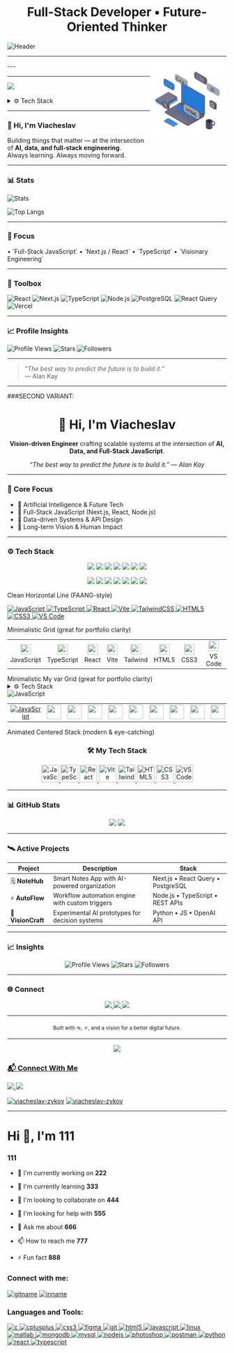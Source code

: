<!--
🌌 Viacheslav | Visionary Full-Stack Developer
-->

<!-- <h1 align="center">👋 Hi, I'm Viacheslav</h1> -->
<h1 align="center"><!-- Visionary • --> Full-Stack <!-- JavaScript --> Developer • Future-Oriented Thinker</h1>

![Header](https://media.licdn.com/dms/image/v2/D4E16AQHLUXdMmbE14g/profile-displaybackgroundimage-shrink_350_1400/B4EZnUAFFjGcAY-/0/1760198415759?e=1762387200&v=beta&t=LYopG9jKqXc6A4HiJENMh7UEEFM3y_ONySdf4UcAsOY)


---
 <!--<img src='https://user-images.githubusercontent.com/74038190/219923809-b86dc415-a0c2-4a38-bc88-ad6cf06395a8.gif' alt='laptop' width=100%> -->

<!-- <picture>
    <source media="(prefers-color-scheme: dark)" srcset="laptop-dark-more-blue.gif">
    <img align="right" width="33%" src="laptop-dark-more-blue.gif">
</picture> -->

<picture>
    <source media="(prefers-color-scheme: dark)" srcset="laptop-dblue-js-edited.gif">
    <img align="right" width="35%" src="laptop-dblue-js-edited.gif">
</picture>

<!--<picture>
    <source media="(prefers-color-scheme: dark)" srcset="laptop-darkest-most-blue.gif">
    <img align="right" width="50%" src="laptop-darkest-most-blue.gif">
</picture>

<picture>
    <source media="(prefers-color-scheme: dark)" srcset="laptop-darkest-blue-high.gif">
    <img align="right" width="50%" src="laptop-darkest-blue-high.gif">-->
</picture>
---
<!-- ### 🧠 About Me  
I’m a **futurologist and visionary in the making**, passionate about building technologies that serve people and shape a better tomorrow.  
With a foundation in **C++** and growing expertise in **JavaScript**, I specialize in **React**, **Next.js**, **Node.js**, **MongoDB**, and **SQL** — crafting full-stack applications that balance functionality, performance, and impact.  

<!--💡 *Code for people. Code for the future.*  -->

---
![](https://komarev.com/ghpvc/?username=ZViacheslavV&color=blue&style=for-the-badge)

<!--![Vyacheslav's GitHub stats](https://github-readme-stats.vercel.app/api?username=ZViacheslavV&show_icons=true&theme=tokyonight)

![Top Langs](https://github-readme-stats.vercel.app/api/top-langs/?username=ZViacheslavV&layout=compact)

[![trophy](https://github-profile-trophy.vercel.app/?username=ZViacheslavV&theme=onedark)](https://github.com/ryo-ma/github-profile-trophy)

![](https://visitor-badge.laobi.icu/badge?page_id=ZViacheslavV) -->





<details>
  <summary>
⚙️ Tech Stack  
  </summary>

<!-- #### 🖥️ Frontend  
<p align="left">
  <img src="https://skillicons.dev/icons?i=react,next,typescript,html,css,figma" width='100px' height='100px'/> ,tailwind
</p>

#### ⚙️ Backend  
<p align="left">
  <img src="https://skillicons.dev/icons?i=nodejs" /> ,express,mongodb,postgres,sqlite
</p> -->

#### ⚙️ Full-stack
<p align="left">
  <img src="https://skillicons.dev/icons?i=nodejs,react,next,typescript,html,css,figma" width='231px' /> <!-- ,tailwind height='100px'-->
</p>

#### 🧰 Tools & Other  
<p align="left">
  <img src="https://skillicons.dev/icons?i=git,linux,vscode" width='99px' /> <!-- ,docker height='100px'-->
</p>

</details>

---

### 👋 Hi, I'm Viacheslav

Building things that matter — at the intersection of **AI, data, and full-stack engineering**.  
Always learning. Always moving forward.

---

### 📊 Stats

![Stats](https://github-readme-stats.vercel.app/api?username=ZViacheslavV&show_icons=true&include_all_commits=true&count_private=true&hide_border=true&theme=transparent&rank_icon=github)

![Top Langs](https://github-readme-stats.vercel.app/api/top-langs/?username=ZViacheslavV&layout=compact&hide_border=true&theme=transparent)

---

### 🧠 Focus
<!--`AI / Machine Learning` -->• `Full-Stack JavaScript` • `Next.js / React` • `TypeScript` • `Visionary Engineering`

---

### 🧩 Toolbox

![React](https://img.shields.io/badge/-React-20232A?logo=react&logoColor=61DAFB&style=flat)
![Next.js](https://img.shields.io/badge/-Next.js-000000?logo=next.js&style=flat)
![TypeScript](https://img.shields.io/badge/-TypeScript-3178C6?logo=typescript&logoColor=fff&style=flat)
![Node.js](https://img.shields.io/badge/-Node.js-339933?logo=node.js&logoColor=fff&style=flat)
![PostgreSQL](https://img.shields.io/badge/-PostgreSQL-4169E1?logo=postgresql&logoColor=fff&style=flat)
![React Query](https://img.shields.io/badge/-TanStack%20Query-FF4154?logo=reactquery&logoColor=fff&style=flat)
![Vercel](https://img.shields.io/badge/-Vercel-000000?logo=vercel&style=flat)

---

### 📈 Profile Insights

![Profile Views](https://visitor-badge.laobi.icu/badge?page_id=ZViacheslavV)
![Stars](https://img.shields.io/github/stars/ZViacheslavV?style=flat)
![Followers](https://img.shields.io/github/followers/ZViacheslavV?style=flat)

---

> _“The best way to predict the future is to build it.”_  
> — Alan Kay

---
###SECOND VARIANT:
<!-- 👨‍💻 FAANG-Style GitHub Profile for ZViacheslavV -->

<h1 align="center">👋 Hi, I'm Viacheslav</h1>

<p align="center">
  <b>Vision-driven Engineer</b> crafting scalable systems at the intersection of <b>AI, Data, and Full-Stack JavaScript</b>.
</p>

<p align="center">
  <i>“The best way to predict the future is to build it.” — Alan Kay</i>
</p>

---

### 🧠 Core Focus

- 🤖 Artificial Intelligence & Future Tech  
- 🧩 Full-Stack JavaScript (Next.js, React, Node.js)  
- 🧮 Data-driven Systems & API Design  
- 🧭 Long-term Vision & Human Impact  

---

### ⚙️ Tech Stack

<p align="center">
  <img src="https://img.shields.io/badge/-Next.js-000000?logo=next.js&style=flat" />
  <img src="https://img.shields.io/badge/-React-20232A?logo=react&logoColor=61DAFB&style=flat" />
  <img src="https://img.shields.io/badge/-TypeScript-3178C6?logo=typescript&logoColor=fff&style=flat" />
  <img src="https://img.shields.io/badge/-Node.js-339933?logo=node.js&logoColor=fff&style=flat" />
  <img src="https://img.shields.io/badge/-PostgreSQL-4169E1?logo=postgresql&logoColor=fff&style=flat" />
  <img src="https://img.shields.io/badge/-React%20Query-FF4154?logo=reactquery&logoColor=fff&style=flat" />
  <img src="https://img.shields.io/badge/-Vercel-000000?logo=vercel&style=flat" />
</p>
<p align="center">
  <img src="https://img.shields.io/badge/-Next.js-000000?logo=next.js&style=plastic" />
  <img src="https://img.shields.io/badge/-React-20232A?logo=react&logoColor=61DAFB&style=plastic" />
  <img src="https://img.shields.io/badge/-TypeScript-3178C6?logo=typescript&logoColor=fff&style=plastic" />
  <img src="https://img.shields.io/badge/-Node.js-339933?logo=node.js&logoColor=fff&style=plastic" />
  <img src="https://img.shields.io/badge/-PostgreSQL-4169E1?logo=postgresql&logoColor=fff&style=plastic" />
  <img src="https://img.shields.io/badge/-React%20Query-FF4154?logo=reactquery&logoColor=fff&style=plastic" />
  <img src="https://img.shields.io/badge/-Vercel-000000?logo=vercel&style=plastic" />
</p>
Clean Horizontal Line (FAANG-style)
<p align="left">
  <a href="https://developer.mozilla.org/en-US/docs/Web/JavaScript" target="_blank" rel="noreferrer">
    <img src="https://raw.githubusercontent.com/danielcranney/readme-generator/main/public/icons/skills/javascript-colored.svg" title="JavaScript" alt="JavaScript" width="36" height="36"/>
  </a>
  <a href="https://www.typescriptlang.org/" target="_blank" rel="noreferrer">
    <img src="https://raw.githubusercontent.com/danielcranney/readme-generator/main/public/icons/skills/typescript-colored.svg" title="TypeScript" alt="TypeScript" width="36" height="36"/>
  </a>
  <a href="https://reactjs.org/" target="_blank" rel="noreferrer">
    <img src="https://raw.githubusercontent.com/danielcranney/readme-generator/main/public/icons/skills/react-colored.svg" title="React" alt="React" width="36" height="36"/>
  </a>
  <a href="https://vitejs.dev/" target="_blank" rel="noreferrer">
    <img src="https://raw.githubusercontent.com/danielcranney/readme-generator/main/public/icons/skills/vite-colored.svg" title="Vite" alt="Vite" width="36" height="36"/>
  </a>
  <a href="https://tailwindcss.com/" target="_blank" rel="noreferrer">
    <img src="https://raw.githubusercontent.com/danielcranney/readme-generator/main/public/icons/skills/tailwindcss-colored.svg" title="TailwindCSS" alt="TailwindCSS" width="36" height="36"/>
  </a>
  <a href="https://developer.mozilla.org/en-US/docs/Glossary/HTML5" target="_blank" rel="noreferrer">
    <img src="https://raw.githubusercontent.com/danielcranney/readme-generator/main/public/icons/skills/html5-colored.svg" title="HTML5" alt="HTML5" width="36" height="36"/>
  </a>
  <a href="https://www.w3.org/TR/CSS/#css" target="_blank" rel="noreferrer">
    <img src="https://raw.githubusercontent.com/danielcranney/readme-generator/main/public/icons/skills/css3-colored.svg" title="CSS3" alt="CSS3" width="36" height="36"/>
  </a>
  <a href="https://code.visualstudio.com/" target="_blank" rel="noreferrer">
    <img src="https://raw.githubusercontent.com/danielcranney/readme-generator/main/public/icons/skills/visualstudiocode-colored.svg" title="VS Code" alt="VS Code" width="36" height="36"/>
  </a>
</p>
Minimalistic Grid (great for portfolio clarity)
<table>
  <tr>
    <td align="center"><img src="https://raw.githubusercontent.com/danielcranney/readme-generator/main/public/icons/skills/javascript-colored.svg" width="24" height="24"/><br>JavaScript</td>
    <td align="center"><img src="https://raw.githubusercontent.com/danielcranney/readme-generator/main/public/icons/skills/typescript-colored.svg" width="24" height="24"/><br>TypeScript</td>
    <td align="center"><img src="https://raw.githubusercontent.com/danielcranney/readme-generator/main/public/icons/skills/react-colored.svg" width="24" height="24"/><br>React</td>
    <td align="center"><img src="https://raw.githubusercontent.com/danielcranney/readme-generator/main/public/icons/skills/vite-colored.svg" width="24" height="24"/><br>Vite</td>
  <!-- </tr>
  <tr> -->
    <td align="center"><img src="https://raw.githubusercontent.com/danielcranney/readme-generator/main/public/icons/skills/tailwindcss-colored.svg" width="24" height="24"/><br>Tailwind</td>
    <td align="center"><img src="https://raw.githubusercontent.com/danielcranney/readme-generator/main/public/icons/skills/html5-colored.svg" width="24" height="24"/><br>HTML5</td>
    <td align="center"><img src="https://raw.githubusercontent.com/danielcranney/readme-generator/main/public/icons/skills/css3-colored.svg" width="24" height="24"/><br>CSS3</td>
    <td align="center"><img src="https://raw.githubusercontent.com/danielcranney/readme-generator/main/public/icons/skills/visualstudiocode-colored.svg" width="24" height="24"/><br>VS Code</td>
  </tr>
</table>
Minimalistic My var Grid (great for portfolio clarity)

<details>
  <summary>
⚙️ Tech Stack  
  </summary>
<table>
  <tr>
    <td align="center"><a href="https://developer.mozilla.org/en-US/docs/Web/JavaScript" target="_blank" rel="noreferrer">
    <img src="https://raw.githubusercontent.com/danielcranney/readme-generator/main/public/icons/skills/javascript-colored.svg" title="JavaScript" alt="JavaScript" width="33" height="33"/>
  </a></td>
    <td align="center"><img src="https://raw.githubusercontent.com/danielcranney/readme-generator/main/public/icons/skills/typescript-colored.svg" width="33" height="33"/></td>
    <td align="center"><img src="https://raw.githubusercontent.com/danielcranney/readme-generator/main/public/icons/skills/react-colored.svg" width="33" height="33"/></td>
    <td align="center"><img src="https://raw.githubusercontent.com/danielcranney/readme-generator/main/public/icons/skills/vite-colored.svg" width="33" height="33"/></td>
  <!-- </tr>
  <tr> -->
    <td align="center"><img src="https://raw.githubusercontent.com/danielcranney/readme-generator/main/public/icons/skills/tailwindcss-colored.svg" width="33" height="33"/></td>
    <td align="center"><img src="https://raw.githubusercontent.com/danielcranney/readme-generator/main/public/icons/skills/html5-colored.svg" width="33" height="33"/></td>
    <td align="center"><img src="https://raw.githubusercontent.com/danielcranney/readme-generator/main/public/icons/skills/css3-colored.svg" width="33" height="33"/></td>
    <td align="center"><img src="https://raw.githubusercontent.com/danielcranney/readme-generator/main/public/icons/skills/visualstudiocode-colored.svg" width="33" height="33"/></td>
  </tr>
    <tr>
    <td align="center">
    JavaScript
  </td>
    <td align="center">TypeScript</td>
    <td align="center">React</td>
    <td align="center">Vite</td>
  <!-- </tr>
  <tr> -->
    <td align="center">Tailwind</td>
    <td align="center">HTML5</td>
    <td align="center">CSS3</td>
    <td align="center">VS Code</td>
  </tr>
</table>

  </details>

<table align="center">
  <tr>
    <td align="center"><a href="https://developer.mozilla.org/en-US/docs/Web/JavaScript" target="_blank" rel="noreferrer">
    <img src="https://raw.githubusercontent.com/danielcranney/readme-generator/main/public/icons/skills/javascript-colored.svg" title="JavaScript" alt="JavaScript" width="33" height="33"/>
  </a></td>
    <td align="center"><img src="https://raw.githubusercontent.com/danielcranney/readme-generator/main/public/icons/skills/typescript-colored.svg" width="33" height="33"/></td>
    <td align="center"><img src="https://raw.githubusercontent.com/danielcranney/readme-generator/main/public/icons/skills/react-colored.svg" width="33" height="33"/></td>
    <td align="center"><img src="https://raw.githubusercontent.com/danielcranney/readme-generator/main/public/icons/skills/vite-colored.svg" width="33" height="33"/></td>
  <!-- </tr>
  <tr> -->
    <td align="center"><img src="https://raw.githubusercontent.com/danielcranney/readme-generator/main/public/icons/skills/tailwindcss-colored.svg" width="33" height="33"/></td>
    <td align="center"><img src="https://raw.githubusercontent.com/danielcranney/readme-generator/main/public/icons/skills/html5-colored.svg" width="33" height="33"/></td>
    <td align="center"><img src="https://raw.githubusercontent.com/danielcranney/readme-generator/main/public/icons/skills/css3-colored.svg" width="33" height="33"/></td>
    <td align="center"><img src="https://raw.githubusercontent.com/danielcranney/readme-generator/main/public/icons/skills/visualstudiocode-colored.svg" width="33" height="33"/></td>
       <img src="https://raw.githubusercontent.com/danielcranney/readme-generator/main/public/icons/skills/javascript-colored.svg" title="JavaScript" alt="JavaScript" width="33" height="33"/>
  </a></td>
    <td align="center"><img src="https://raw.githubusercontent.com/danielcranney/readme-generator/main/public/icons/skills/typescript-colored.svg" width="33" height="33"/></td>
    <td align="center"><img src="https://raw.githubusercontent.com/danielcranney/readme-generator/main/public/icons/skills/react-colored.svg" width="33" height="33"/></td>
    <td align="center"><img src="https://raw.githubusercontent.com/danielcranney/readme-generator/main/public/icons/skills/vite-colored.svg" width="33" height="33"/></td>
  <!-- </tr>
  <tr> -->
    <td ><img src="https://raw.githubusercontent.com/danielcranney/readme-generator/main/public/icons/skills/tailwindcss-colored.svg" width="33" height="33"/></td>
  </tr>
    <!-- <tr>
    <td align="center">
    JavaScript
  </td>
    <td align="center">TypeScript</td>
    <td align="center">React</td>
    <td align="center">Vite</td>
    <td align="center">Tailwind</td>
    <td align="center">HTML5</td>
    <td align="center">CSS3</td>
    <td align="center">VS Code</td>
         <td align="center">TypeScript</td>
    <td align="center">React</td>
    <td align="center">Vite</td>
    <td align="center">Tailwind</td>
  </tr> -->
</table>


  
Animated Centered Stack (modern & eye-catching)
<h3 align="center">🛠️ My Tech Stack</h3>
<p align="center">
  <a href="https://developer.mozilla.org/en-US/docs/Web/JavaScript" target="_blank" rel="noreferrer">
    <img src="https://raw.githubusercontent.com/danielcranney/readme-generator/main/public/icons/skills/javascript-colored.svg" title="JavaScript" width="40" height="40"/>
  </a>
  <a href="https://www.typescriptlang.org/" target="_blank" rel="noreferrer">
    <img src="https://raw.githubusercontent.com/danielcranney/readme-generator/main/public/icons/skills/typescript-colored.svg" title="TypeScript" width="40" height="40"/>
  </a>
  <a href="https://reactjs.org/" target="_blank" rel="noreferrer">
    <img src="https://raw.githubusercontent.com/danielcranney/readme-generator/main/public/icons/skills/react-colored.svg" title="React" width="40" height="40"/>
  </a>
  <a href="https://vitejs.dev/" target="_blank" rel="noreferrer">
    <img src="https://raw.githubusercontent.com/danielcranney/readme-generator/main/public/icons/skills/vite-colored.svg" title="Vite" width="40" height="40"/>
  </a>
  <a href="https://tailwindcss.com/" target="_blank" rel="noreferrer">
    <img src="https://raw.githubusercontent.com/danielcranney/readme-generator/main/public/icons/skills/tailwindcss-colored.svg" title="TailwindCSS" width="40" height="40"/>
  </a>
  <a href="https://developer.mozilla.org/en-US/docs/Glossary/HTML5" target="_blank" rel="noreferrer">
    <img src="https://raw.githubusercontent.com/danielcranney/readme-generator/main/public/icons/skills/html5-colored.svg" title="HTML5" width="40" height="40"/>
  </a>
  <a href="https://www.w3.org/TR/CSS/#css" target="_blank" rel="noreferrer">
    <img src="https://raw.githubusercontent.com/danielcranney/readme-generator/main/public/icons/skills/css3-colored.svg" title="CSS3" width="40" height="40"/>
  </a>
  <a href="https://code.visualstudio.com/" target="_blank" rel="noreferrer">
    <img src="https://raw.githubusercontent.com/danielcranney/readme-generator/main/public/icons/skills/visualstudiocode-colored.svg" title="VS Code" width="40" height="40"/>
  </a>
</p>



---

### 📊 GitHub Stats

<p align="center">
  <img 
       src="https://github-readme-stats.vercel.app/api?username=ZViacheslavV&show_icons=true&include_all_commits=true&count_private=true&hide_border=true&theme=transparent&rank_icon=github" 
       height="160"
  />
  <img 
       src="https://github-readme-stats.vercel.app/api/top-langs/?username=ZViacheslavV&layout=compact&hide_border=true&theme=transparent"
       height="160"
  />
</p>

---

### 🛰️ Active Projects

| Project | Description | Stack |
|----------|--------------|-------|
| 🗒️ **NoteHub** | Smart Notes App with AI-powered organization | Next.js • React Query • PostgreSQL |
| ⚡ **AutoFlow** | Workflow automation engine with custom triggers | Node.js • TypeScript • REST APIs |
| 🧠 **VisionCraft** | Experimental AI prototypes for decision systems | Python • JS • OpenAI API |

---

### 📈 Insights

<p align="center">
  <img src="https://visitor-badge.laobi.icu/badge?page_id=ZViacheslavV" alt="Profile Views" />
  <img src="https://img.shields.io/github/stars/ZViacheslavV?style=flat" alt="Stars" />
  <img src="https://img.shields.io/github/followers/ZViacheslavV?style=flat" alt="Followers" />
</p>

---

### 🌐 Connect

<p align="center">
  <a href="https://github.com/ZViacheslavV" target="_blank">
    <img src="https://img.shields.io/badge/GitHub-181717?logo=github&logoColor=white&style=flat" />
  </a>
  <a href="https://www.linkedin.com/in/your-link" target="_blank">
    <img src="https://img.shields.io/badge/LinkedIn-0A66C2?logo=linkedin&logoColor=white&style=flat" />
  </a>
  <a href="mailto:your@email.com">
    <img src="https://img.shields.io/badge/Email-333333?logo=gmail&logoColor=white&style=flat" />
  </a>
</p>

---

<p align="center"><sub>Built with ☕, ⚛️, and a vision for a better digital future.</sub></p>


---
<div align="center">
<a href="https://www.codewars.com/users/ZViacheslavV"><img src="https://www.codewars.com/users/ZViacheslavV/badges/small">
</div>
  
<!--
### 🚀 Current Focus  
- Advancing my **backend architecture** and **API design** skills  
- Building **scalable full-stack apps** with modern tools  
- Exploring **AI-driven web applications**  
- Growing toward my **future startup vision**  

---

### 🌟 Core Strengths  
- Analytical & systems thinking  
- Creative problem-solving  
- Leadership & team collaboration  
- High emotional intelligence  
- Fast, efficient learning and adaptability  -->

<!-----

### 📊 GitHub Stats  
<p align="center">
  <img height="180em" src="https://github-readme-stats.vercel.app/api?username=ZViacheslavV&show_icons=true&theme=tokyonight&hide_border=true&count_private=true" />
  <img height="180em" src="https://github-readme-stats.vercel.app/api/top-langs/?username=ZViacheslavV&layout=compact&theme=tokyonight&hide_border=true" />
</p>

--- -->

### 📬 Connect With Me  
<p align="left">
  <a href="https://linkedin.com/in/viacheslav-zykov" target="_blank">
    <img src="https://img.shields.io/badge/LinkedIn-0077B5?style=for-the-badge&logo=linkedin&logoColor=white" />
  </a>
  <a href="mailto:viacheslav.v.zykov@gmail.com">
    <img src="https://img.shields.io/badge/Email-D14836?style=for-the-badge&logo=gmail&logoColor=white" />
  </a>
</p>

<a href="https://linkedin.com/in/viacheslav-zykov" target="blank"><img align="center" src="https://raw.githubusercontent.com/rahuldkjain/github-profile-readme-generator/master/src/images/icons/Social/linked-in-alt.svg" alt="viacheslav-zykov" height="30" width="40" /></a>
<a href="https://instagram.com/viacheslav-zykov" target="blank"><img align="center" src="https://raw.githubusercontent.com/rahuldkjain/github-profile-readme-generator/master/src/images/icons/Social/instagram.svg" alt="viacheslav-zykov" height="30" width="40" /></a>


---

# Hi 👋, I'm 111

### 111

- 🔭 I'm currently working on **222**

- 🌱 I'm currently learning **333**

- 👯 I'm looking to collaborate on **444**

- 🤝 I'm looking for help with **555**

- 💬 Ask me about **666**

- 📫 How to reach me **777**

- ⚡ Fun fact **888**

<h3 align="left">Connect with me:</h3>
<p align="left">
<a href="https://github.com/gitname" target="blank"><img align="center" src="https://raw.githubusercontent.com/rahuldkjain/github-profile-readme-generator/master/src/images/icons/Social/github.svg" alt="gitname" height="30" width="40" /></a>
<a href="https://linkedin.com/in/inname" target="blank"><img align="center" src="https://raw.githubusercontent.com/rahuldkjain/github-profile-readme-generator/master/src/images/icons/Social/linked-in-alt.svg" alt="inname" height="30" width="40" /></a>
</p>

<h3 align="left">Languages and Tools:</h3>
<p align="left"> <a href="https://developer.mozilla.org/en-US/docs/Web/c" target="_blank" rel="noreferrer"> <img src="https://skillicons.dev/icons?i=c" alt="c" width="40" height="40"/> </a> <a href="https://developer.mozilla.org/en-US/docs/Web/cplusplus" target="_blank" rel="noreferrer"> <img src="https://skillicons.dev/icons?i=cpp" alt="cplusplus" width="40" height="40"/> </a> <a href="https://developer.mozilla.org/en-US/docs/Web/css3" target="_blank" rel="noreferrer"> <img src="https://skillicons.dev/icons?i=css" alt="css3" width="40" height="40"/> </a> <a href="https://developer.mozilla.org/en-US/docs/Web/figma" target="_blank" rel="noreferrer"> <img src="https://skillicons.dev/icons?i=figma" alt="figma" width="40" height="40"/> </a> <a href="https://developer.mozilla.org/en-US/docs/Web/git" target="_blank" rel="noreferrer"> <img src="https://skillicons.dev/icons?i=git" alt="git" width="40" height="40"/> </a> <a href="https://developer.mozilla.org/en-US/docs/Web/html5" target="_blank" rel="noreferrer"> <img src="https://skillicons.dev/icons?i=html" alt="html5" width="40" height="40"/> </a> <a href="https://developer.mozilla.org/en-US/docs/Web/javascript" target="_blank" rel="noreferrer"> <img src="https://skillicons.dev/icons?i=js" alt="javascript" width="40" height="40"/> </a> <a href="https://developer.mozilla.org/en-US/docs/Web/linux" target="_blank" rel="noreferrer"> <img src="https://skillicons.dev/icons?i=linux" alt="linux" width="40" height="40"/> </a> <a href="https://developer.mozilla.org/en-US/docs/Web/matlab" target="_blank" rel="noreferrer"> <img src="https://skillicons.dev/icons?i=matlab" alt="matlab" width="40" height="40"/> </a> <a href="https://developer.mozilla.org/en-US/docs/Web/mongodb" target="_blank" rel="noreferrer"> <img src="https://skillicons.dev/icons?i=mongodb" alt="mongodb" width="40" height="40"/> </a> <a href="https://developer.mozilla.org/en-US/docs/Web/mysql" target="_blank" rel="noreferrer"> <img src="https://skillicons.dev/icons?i=mysql" alt="mysql" width="40" height="40"/> </a> <a href="https://developer.mozilla.org/en-US/docs/Web/nodejs" target="_blank" rel="noreferrer"> <img src="https://skillicons.dev/icons?i=nodejs" alt="nodejs" width="40" height="40"/> </a> <a href="https://developer.mozilla.org/en-US/docs/Web/photoshop" target="_blank" rel="noreferrer"> <img src="https://skillicons.dev/icons?i=photoshop" alt="photoshop" width="40" height="40"/> </a> <a href="https://developer.mozilla.org/en-US/docs/Web/postman" target="_blank" rel="noreferrer"> <img src="https://skillicons.dev/icons?i=postman" alt="postman" width="40" height="40"/> </a> <a href="https://developer.mozilla.org/en-US/docs/Web/python" target="_blank" rel="noreferrer"> <img src="https://skillicons.dev/icons?i=py" alt="python" width="40" height="40"/> </a> <a href="https://developer.mozilla.org/en-US/docs/Web/react" target="_blank" rel="noreferrer"> <img src="https://skillicons.dev/icons?i=react" alt="react" width="40" height="40"/> </a> <a href="https://developer.mozilla.org/en-US/docs/Web/typescript" target="_blank" rel="noreferrer"> <img src="https://skillicons.dev/icons?i=ts" alt="typescript" width="40" height="40"/> </a></p>


